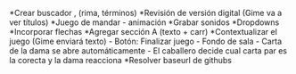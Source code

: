 *Crear buscador , (rima, términos)
*Revisión de versión digital (Gime va a ver títulos)
*Juego de mandar - animación
*Grabar sonidos
*Dropdowns
*Incorporar flechas
*Agregar sección A (texto + carr)
*Contextualizar el juego (Gime enviará texto)
    - Botón: Finalizar juego
    - Fondo de sala
    - Carta de la dama se abre automáticamente
    - El caballero decide cual carta par es la corecta y la dama reacciona 
*Resolver baseurl de githubs